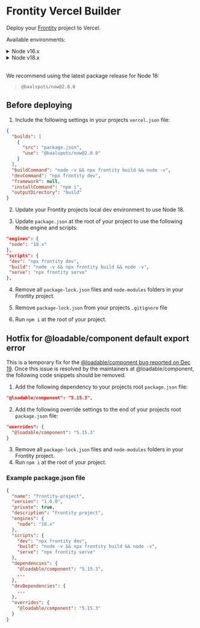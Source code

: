 # Frontity Vercel Builder

Deploy your [Frontity](https://frontity.org) project to Vercel.

Available environments:

<details>
<summary>Node v16.x</summary>

```
@baalspots/now@1.x
```

</details>

<details>
<summary>Node v18.x</summary>

```
@baalspots/now@2.x
```

</details>

<br />

We recommend using the latest package release for Node 18:

> `@baalspots/now@2.0.0`

## Before deploying

1. Include the following settings in your projects `vercel.json` file:

```json
{
  "builds": [
    {
      "src": "package.json",
      "use": "@baalspots/now@2.0.0"
    }
  ],
  "buildCommand": "node -v && npx frontity build && node -v",
  "devCommand": "npx frontity dev",
  "framework": null,
  "installCommand": "npm i",
  "outputDirectory": "build"
}
```

2. Update your Frontity projects local dev environment to use Node 18.

3. Update `package.json` at the root of your project to use the following Node engine and scripts:

```json
"engines": {
 "node": "18.x"
},
"scripts": {
 "dev": "npx frontity dev",
 "build": "node -v && npx frontity build && node -v",
 "serve": "npx frontity serve"
},
```

4. Remove all `package-lock.json` files and `node-modules` folders in your Frontity project.

5. Remove `package-lock.json` from your projects `.gitignore` file

6. Run `npm i` at the root of your project.

## Hotfix for @loadable/component default export error

This is a temporary fix for the [@loadable/component bug reported on Dec 19](https://github.com/gregberge/loadable-components/issues/990). Once this issue is resolved by the maintainers at @loadable/component, the following code snippets should be removed.

1. Add the following dependency to your projects root `package.json` file:

```json
"@loadable/component": "5.15.3",
```

2. Add the following override settings to the end of your projects root `package.json` file:

```json
"overrides": {
  "@loadable/component": "5.15.3"
}
```

3. Remove all `package-lock.json` files and `node-modules` folders in your Frontity project.
4. Run `npm i` at the root of your project.

### Example package.json file

```json
{
  "name": "frontity-project",
  "version": "1.0.0",
  "private": true,
  "description": "Frontity project",
  "engines": {
    "node": "18.x"
  },
  "scripts": {
    "dev": "npx frontity dev",
    "build": "node -v && npx frontity build && node -v",
    "serve": "npx frontity serve"
  },
  "dependencies": {
    "@loadable/component": "5.15.3",
    ...
  },
  "devDependencies": {
    ...
  },
  "overrides": {
    "@loadable/component": "5.15.3"
  }
}

```
